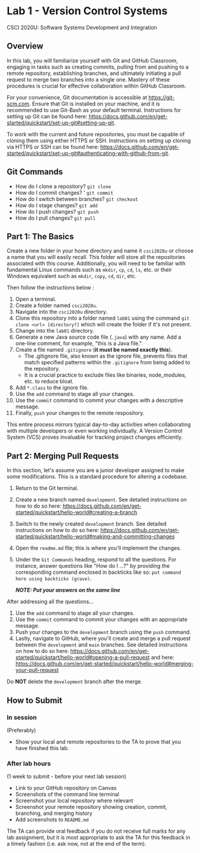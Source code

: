 # Lab 1 - Version Control Systems

CSCI 2020U: Software Systems Development and Integration

## Overview

In this lab, you will familiarize yourself with Git and GitHub Classroom, engaging in tasks such as creating commits, pulling from and pushing to a remote repository, establishing branches, and ultimately initiating a pull request to merge two branches into a single one. Mastery of these procedures is crucial for effective collaboration within GitHub Classroom.

For your convenience, Git documentation is accessible at https://git-scm.com. Ensure that Git is installed on your machine, and it is recommended to use Git-Bash as your default terminal. Instructions for setting up Git can be found here: https://docs.github.com/en/get-started/quickstart/set-up-git#setting-up-git.

To work with the current and future repositories, you must be capable of cloning them using either HTTPS or SSH. Instructions on setting up cloning via HTTPS or SSH can be found here: https://docs.github.com/en/get-started/quickstart/set-up-git#authenticating-with-github-from-git.

## Git Commands

- How do I clone a repository? `git clone`
- How do I commit changes? ' `git commit`
- How do I switch between branches? `git checkout`
- How do I stage changes? `git add`
- How do I push changes? `git push`
- How do I pull changes? `git pull`

## Part 1: The Basics

Create a new folder in your home directory and name it `csci2020u` or choose a name that you will easily recall. This folder will store all the repositories associated with this course. Additionally, you will need to be familiar with fundamental Linux commands such as `mkdir`, `cp`, `cd`, `ls`, etc. or their Windows equivalent such as `mkdir`, `copy`, `cd`, `dir`, etc.

Then follow the instructions below :

1. Open a terminal.
2. Create a folder named `csci2020u`.
3. Navigate into the `csci2020u` directory.
4. Clone this repository into a folder named `lab01` using the command `git clone <url> [directory?]` which will create the folder if it's not present.
5. Change into the `lab01` directory.
6. Generate a new Java source code file (`.java`) with any name. Add a one-line comment, for example, "this is a Java file."
7. Create a file named `.gitignore` (**it must be named exactly this**).
    - The .gitignore file, also known as the ignore file, prevents files that match specified patterns within the `.gitignore` from being added to the repository.
    - It is a crucial practice to exclude files like binaries, node_modules, etc. to reduce bloat.
8. Add `*.class` to the ignore file.
9. Use the `add` command to stage all your changes.
10. Use the `commit` command to commit your changes with a descriptive message.
11. Finally, `push` your changes to the remote respository.

This entire process mirrors typical day-to-day activities when collaborating with multiple developers or even working individually. A Version Control System (VCS) proves invaluable for tracking project changes efficiently.

## Part 2: Merging Pull Requests

In this section, let's assume you are a junior developer assigned to make some modifications. This is a standard procedure for altering a codebase.

1. Return to the Git terminal.
2. Create a new branch named `development`. See detailed instructions on how to do so here: https://docs.github.com/en/get-started/quickstart/hello-world#creating-a-branch
3. Switch to the newly created `development` branch. See detailed instructions on how to do so here: https://docs.github.com/en/get-started/quickstart/hello-world#making-and-committing-changes
4. Open the `readme.md` file; this is where you'll implement the changes.
5. Under the `Git Commands` heading, respond to all the questions.
   For instance, answer questions like "How do I ...?" by providing the corresponding command enclosed in backticks like so: `put command here using backticks (grave)`.
   
   ***NOTE: Put your answers on the same line***

After addressing all the questions...

1. Use the `add` command to stage all your changes.
2. Use the `commit` command to commit your changes with an appropriate message.
3. Push your changes to the `development` branch using the `push` command.
4. Lastly, navigate to GitHub, where you'll create and merge a pull request between the `development` and `main` branches. See detailed instructions on how to do so here: https://docs.github.com/en/get-started/quickstart/hello-world#opening-a-pull-request and here: https://docs.github.com/en/get-started/quickstart/hello-world#merging-your-pull-request


Do **NOT** delete the `development` branch after the merge.

## How to Submit

### In session

(Preferably)

- Show your local and remote repositories to the TA to prove that you have finished this lab.

### After lab hours

(1 week to submit - before your next lab session)

- Link to your GitHub repository on Canvas
- Screenshots of the command line terminal
- Screenshot your local repository where relevant
- Screenshot your remote repository showing creation, commit, branching, and merging history
- Add screenshots to `README.md`

The TA can provide oral feedback if you do not receive full marks for any lab assignment, but it is most
appropriate to ask the TA for this feedback in a timely fashion (i.e. ask now, not at the end of the term).
